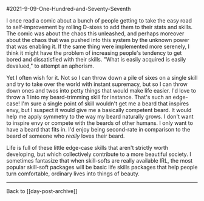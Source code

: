 #2021-9-09-One-Hundred-and-Seventy-Seventh

I once read a comic about a bunch of people getting to take the easy road to self-improvement by rolling D-sixes to add them to their stats and skills.  The comic was about the chaos this unleashed, and perhaps moreover about the chaos that was pushed into this system by the unknown power that was enabling it.  If the same thing were implemented more serenely, I think it might have the problem of increasing people's tendency to get bored and dissatisfied with their skills.  "What is easily acquired is easily devalued," to attempt an aphorism.

Yet I often wish for it.  Not so I can throw down a pile of sixes on a single skill and try to take over the world with instant supremacy, but so I can throw down ones and twos into petty things that would make life easier.  I'd love to throw a 1 into my beard-trimming skill for instance.  That's such an edge-case!  I'm sure a single point of skill wouldn't get me a beard that inspires envy, but I suspect it would give me a basically competent beard.  It would help me apply symmetry to the way my beard naturally grows.  I don't want to inspire envy or compete with the beards of other humans.  I only want to have a beard that fits in.  I'd enjoy being second-rate in comparison to the beard of someone who *really* loves their beard.

Life is full of these little edge-case skills that aren't strictly worth developing, but which collectively contribute to a more beautiful society.  I sometimes fantasize that when skill-softs are really available IRL, the most popular skill-soft packages will be basic life skills packages that help people turn comfortable, ordinary lives into things of beauty.

---
Back to [[day-post-archive]]